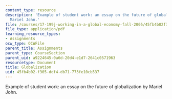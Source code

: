 ```yaml
---
content_type: resource
description: 'Example of student work: an essay on the future of globalization by
  Mariel John.'
file: /courses/17-199j-working-in-a-global-economy-fall-2005/45fb4b02f305ddf4db71773fe10cb537_Globalization2.pdf
file_type: application/pdf
learning_resource_types:
- Assignments
ocw_type: OCWFile
parent_title: Assignments
parent_type: CourseSection
parent_uid: a9224645-0a6d-20d4-e1d7-2641c0571963
resourcetype: Document
title: Globalization
uid: 45fb4b02-f305-ddf4-db71-773fe10cb537
---
```

Example of student work: an essay on the future of globalization by Mariel John.

